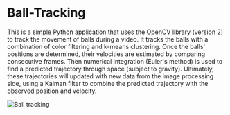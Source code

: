 Ball-Tracking
===============

This is a simple Python application that uses the OpenCV library (version 2) to track the movement of balls during a video. It tracks the balls with a combination of color filtering and k-means clustering. Once the balls' positions are determined, their velocities are estimated by comparing consecutive frames. Then numerical integration (Euler's method) is used to find a predicted trajectory through space (subject to gravity). Ultimately, these trajectories will updated  with new data from the image processing side, using a Kalman filter to combine the predicted trajectory with the observed position and velocity.

![Ball tracking](https://cloud.githubusercontent.com/assets/118711/7895258/35512a12-0637-11e5-946f-b4c86664c3c3.png "Ball tracking")